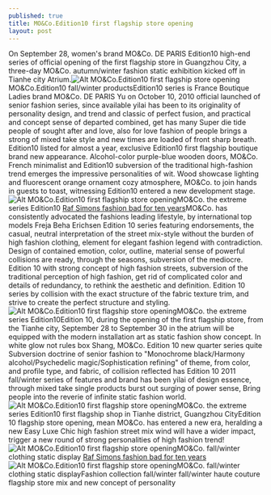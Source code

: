 ```yaml
---
published: true
title: MO&Co.Edition10 first flagship store opening
layout: post
---
```

On September 28, women\'s brand MO&Co. DE PARIS Edition10 high-end series of official opening of the first flagship store in Guangzhou City, a three-day MO&Co. autumn/winter fashion static exhibition kicked off in Tianhe city Atrium.![Alt MO&Co.Edition10 first flagship store opening](https://c2.staticflickr.com/6/5778/24013081266_feb06be515.jpg)MO&Co.Edition10 fall/winter productsEdition10 series is France Boutique Ladies brand MO&Co. DE PARIS Yu on October 10, 2010 official launched of senior fashion series, since available yilai has been to its originality of personality design, and trend and classic of perfect fusion, and practical and concept sense of departed combined, get has many Super die tide people of sought after and love, also for love fashion of people brings a strong of mixed take style and new times are loaded of front sharp breath. Edition10 listed for almost a year, exclusive Edition10 first flagship boutique brand new appearance. Alcohol-color purple-blue wooden doors, MO&Co. French minimalist and Edition10 subversion of the traditional high-fashion trend emerges the impressive personalities of wit. Wood showcase lighting and fluorescent orange ornament cozy atmosphere, MO&Co. to join hands in guests to toast, witnessing Edition10 entered a new development stage.![Alt MO&Co.Edition10 first flagship store opening](https://c2.staticflickr.com/2/1569/23931023612_2a9633afd5.jpg)MO&Co. the extreme series Edition10 [Raf Simons fashion bad for ten years](https://katespadeiphonecase.wordpress.com/2015/12/07/raf-simons-fashion-bad-for-ten-years/)MO&Co. has consistently advocated the fashions leading lifestyle, by international top models Freja Beha Erichsen Edition 10 series featuring endorsements, the casual, neutral interpretation of the street mix-style without the burden of high fashion clothing, element for elegant fashion legend with contradiction. Design of contained emotion, color, outline, material sense of powerful collisions are ready, through the seasons, subversion of the mediocre. Edition 10 with strong concept of high fashion streets, subversion of the traditional perception of high fashion, get rid of complicated color and details of redundancy, to rethink the aesthetic and definition. Edition 10 series by collision with the exact structure of the fabric texture trim, and strive to create the perfect structure and styling.![Alt MO&Co.Edition10 first flagship store opening](https://c2.staticflickr.com/2/1698/23956656121_c19b0282c6.jpg)MO&Co. the extreme series Edition10Edition 10, during the opening of the first flagship store, from the Tianhe city, September 28 to September 30 in the atrium will be equipped with the modern installation art as static fashion show concept. In white glow not rules box Shang, MO&Co. Edition 10 new quarter series quite Subversion doctrine of senior fashion to \"Monochrome black/Harmony alcohol/Psychedelic magic/Sophistication refining\" of theme, from color, and profile type, and fabric, of collision reflected has Edition 10 2011 fall/winter series of features and brand has been yilai of design essence, through mixed take single products burst out surging of power sense, Bring people into the reverie of infinite static fashion world.![Alt MO&Co.Edition10 first flagship store opening](https://c2.staticflickr.com/2/1710/23671360129_aed6bd32b1.jpg)MO&Co. the extreme series Edition10 first flagship shop in Tianhe district, Guangzhou CityEdition 10 flagship store opening, mean MO&Co. has entered a new era, heralding a new Easy Luxe Chic high fashion street mix wind will have a wider impact, trigger a new round of strong personalities of high fashion trend!![Alt MO&Co.Edition10 first flagship store opening](https://c2.staticflickr.com/6/5833/23743535760_db20c3e7f0.jpg)MO&Co. fall/winter clothing static display [Raf Simons fashion bad for ten years](https://katespadeiphonecase.wordpress.com/2015/12/07/raf-simons-fashion-bad-for-ten-years/)![Alt MO&Co.Edition10 first flagship store opening](https://c2.staticflickr.com/2/1665/23412430943_a12308671c.jpg)MO&Co. fall/winter clothing static displayFashion collection fall/winter fall/winter haute couture flagship store mix and new concept of personality